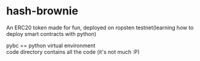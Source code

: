 # hash-brownie
An ERC20 token made for fun, deployed on ropsten testnet(learning how to deploy smart contracts with python)

pybc == python virtual environment <br>
code directory contains all the code (it's not much :P)
